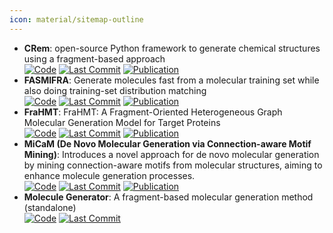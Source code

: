 ```yaml
---
icon: material/sitemap-outline
---
```


- **CRem**: open-source Python framework to generate chemical structures using a fragment-based approach  
		[![Code](https://img.shields.io/github/stars/DrrDom/crem?style=for-the-badge&logo=github)](https://github.com/DrrDom/crem) [![Last Commit](https://img.shields.io/github/last-commit/DrrDom/crem?style=for-the-badge&logo=github)](https://github.com/DrrDom/crem) [![Publication](https://img.shields.io/badge/Publication-Citations:52-blue?style=for-the-badge&logo=bookstack)](https://doi.org/10.1186/s13321-020-00431-w) 
- **FASMIFRA**: Generate molecules fast from a molecular training set while also doing training-set distribution matching  
		[![Code](https://img.shields.io/github/stars/UnixJunkie/FASMIFRA?style=for-the-badge&logo=github)](https://github.com/UnixJunkie/FASMIFRA) [![Last Commit](https://img.shields.io/github/last-commit/UnixJunkie/FASMIFRA?style=for-the-badge&logo=github)](https://github.com/UnixJunkie/FASMIFRA) [![Publication](https://img.shields.io/badge/Publication-Citations:15-blue?style=for-the-badge&logo=bookstack)](https://doi.org/10.1186/s13321-021-00566-4) 
- **FraHMT**: FraHMT: A Fragment-Oriented Heterogeneous Graph Molecular Generation Model for Target Proteins  
		[![Code](https://img.shields.io/github/stars/llldddmmm/Code-FraHMT?style=for-the-badge&logo=github)](https://github.com/llldddmmm/Code-FraHMT) [![Last Commit](https://img.shields.io/github/last-commit/llldddmmm/Code-FraHMT?style=for-the-badge&logo=github)](https://github.com/llldddmmm/Code-FraHMT) [![Publication](https://img.shields.io/badge/Publication-Citations:1-blue?style=for-the-badge&logo=bookstack)](https://doi.org/10.1021/acs.jcim.4c00252) 
- **MiCaM (De Novo Molecular Generation via Connection-aware Motif Mining)**: Introduces a novel approach for de novo molecular generation by mining connection-aware motifs from molecular structures, aiming to enhance molecule generation processes.  
		[![Code](https://img.shields.io/github/stars/miralab-ustc/ai4sci-micam?style=for-the-badge&logo=github)](https://github.com/miralab-ustc/ai4sci-micam) [![Last Commit](https://img.shields.io/github/last-commit/miralab-ustc/ai4sci-micam?style=for-the-badge&logo=github)](https://github.com/miralab-ustc/ai4sci-micam) [![Publication](https://img.shields.io/badge/Publication-Citations:0-blue?style=for-the-badge&logo=bookstack)](https://doi.org/10.1101/2024.07.31.606098) 
- **Molecule Generator**: A fragment-based molecular generation method (standalone)  
		[![Code](https://img.shields.io/github/stars/akihoni/molecular_generation_GA?style=for-the-badge&logo=github)](https://github.com/akihoni/molecular_generation_GA) [![Last Commit](https://img.shields.io/github/last-commit/akihoni/molecular_generation_GA?style=for-the-badge&logo=github)](https://github.com/akihoni/molecular_generation_GA) 
